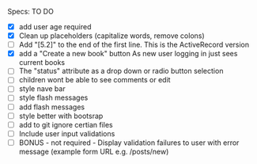 Specs:  TO DO 


- [x] add user age required 
- [x] Clean up placeholders (capitalize words, remove colons)
- [ ] Add "[5.2]" to the end of the first line. This is the ActiveRecord version
- [x]  add a "Create a new book" button As new user logging in just sees current books
- [ ] The "status" attribute  as a drop down or radio button selection 
- [ ] children wont be able to see comments or edit
- [ ] style nave bar 
- [ ] style flash messages 
- [ ]  add flash messages 
- [ ] style better with bootsrap 
- [ ] add to git ignore certian files 
- [ ] Include user input validations
- [ ] BONUS - not required - Display validation failures to user with error message (example form URL e.g. /posts/new)
